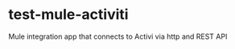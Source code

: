 test-mule-activiti
==================

Mule integration app that connects to Activi via http and REST API
